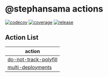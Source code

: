 # @stephansama actions

[![codecov](https://codecov.io/github/stephansama/actions/graph/badge.svg)](https://codecov.io/github/stephansama/actions)
[![coverage](https://github.com/stephansama/actions/actions/workflows/coverage.yml/badge.svg)](https://github.com/stephansama/actions/actions/workflows/coverage.yml)
[![release](https://github.com/stephansama/actions/actions/workflows/release.yml/badge.svg)](https://github.com/stephansama/actions/actions/workflows/release.yml)

## Action List

| action                                                     |
| ---------------------------------------------------------- |
| [do-not-track-polyfill](./do-not-track-polyfill/README.md) |
| [multi-deployments](./multi-deployments/README.md)         |

<!-- ### Codecov graph report -->
<!---->
<!-- ![](https://codecov.io/github/stephansama/actions/graphs/tree.svg?token=3w5XvUzMyV) -->
